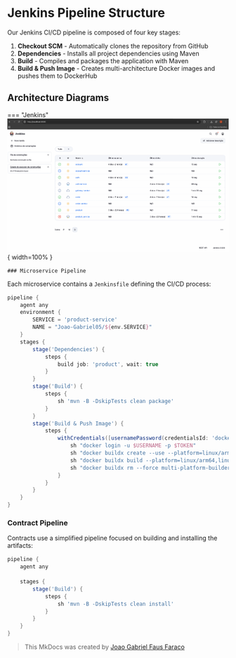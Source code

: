 # Jenkins Pipeline Structure

Our Jenkins CI/CD pipeline is composed of four key stages:

1. **Checkout SCM** - Automatically clones the repository from GitHub
2. **Dependencies** - Installs all project dependencies using Maven
3. **Build** - Compiles and packages the application with Maven
4. **Build & Push Image** - Creates multi-architecture Docker images and pushes them to DockerHub


## Architecture Diagrams

=== "Jenkins"
    ![Detailed Jenkins pipeline visualization](./img/jenkins.png){ width=100% }

    ### Microservice Pipeline

Each microservice contains a `Jenkinsfile` defining the CI/CD process:

```groovy
pipeline {
    agent any
    environment {
        SERVICE = 'product-service'
        NAME = "Joao-Gabriel05/${env.SERVICE}"
    }
    stages {
        stage('Dependencies') {
            steps {
                build job: 'product', wait: true
            }
        }
        stage('Build') { 
            steps {
                sh 'mvn -B -DskipTests clean package'
            }
        }      
        stage('Build & Push Image') {
            steps {
                withCredentials([usernamePassword(credentialsId: 'dockerhub-credential', usernameVariable: 'USERNAME', passwordVariable: 'TOKEN')]) {
                    sh "docker login -u $USERNAME -p $TOKEN"
                    sh "docker buildx create --use --platform=linux/arm64,linux/amd64 --node multi-platform-builder-${env.SERVICE} --name multi-platform-builder-${env.SERVICE}"
                    sh "docker buildx build --platform=linux/arm64,linux/amd64 --push --tag ${env.NAME}:latest --tag ${env.NAME}:${env.BUILD_ID} -f Dockerfile ."
                    sh "docker buildx rm --force multi-platform-builder-${env.SERVICE}"
                }
            }
        }
    }
}
```


### Contract Pipeline

Contracts use a simplified pipeline focused on building and installing the artifacts:

```groovy
pipeline {
    agent any

    stages {
        stage('Build') {
            steps {
                sh 'mvn -B -DskipTests clean install'
            }
        }
    }
}
```

> This MkDocs was created by [Joao Gabriel Faus Faraco](https://github.com/Joao-Gabriel05)